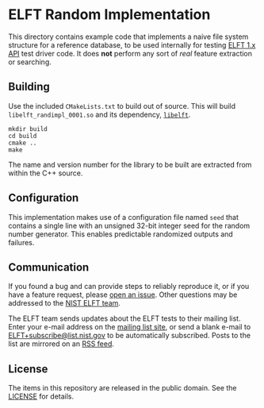 ELFT Random Implementation
==========================

This directory contains example code that implements a naive file system
structure for a reference database, to be used internally for testing
[ELFT 1.x API] test driver code. It does **not** perform any sort of *real*
feature extraction or searching.

Building
--------
Use the included `CMakeLists.txt` to build out of source. This will build
`libelft_randimpl_0001.so` and its dependency, [`libelft`].

```
mkdir build
cd build
cmake ..
make
```

The name and version number for the library to be built are extracted from
within the C++ source.

Configuration
-------------
This implementation makes use of a configuration file named `seed` that contains
a single line with an unsigned 32-bit integer seed for the random number
generator. This enables predictable randomized outputs and failures.

Communication
-------------
If you found a bug and can provide steps to reliably reproduce it, or if you
have a feature request, please [open an issue]. Other questions may be addressed
to the [NIST ELFT team].

The ELFT team sends updates about the ELFT tests to their mailing list. Enter
your e-mail address on the [mailing list site], or send a blank e-mail to
ELFT+subscribe@list.nist.gov to be automatically subscribed. Posts to the list
are mirrored on an [RSS feed].

License
-------
The items in this repository are released in the public domain. See the
[LICENSE] for details.

[`libelft`]: https://github.com/usnistgov/elft/blob/master/elft_1_x/libelft
[NIST ELFT team]: mailto:elft@nist.gov
[open an issue]: https://github.com/usnistgov/elft/issues
[mailing list site]: https://groups.google.com/a/list.nist.gov/forum/#!forum/elft/join
[RSS feed]: https://groups.google.com/a/list.nist.gov/forum/feed/elft/msgs/rss.xml
[LICENSE]: https://github.com/usnistgov/elft/blob/master/LICENSE.md
[ELFT 1.x API]: https://github.com/usnistgov/elft/blob/master/elft_1_x/include/elft.h
